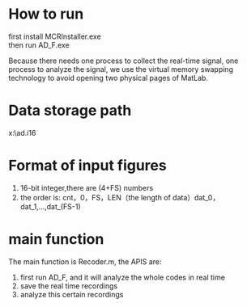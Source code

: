 # How to run
first install MCRInstaller.exe
\
then run AD_F.exe

Because there needs one process to collect the real-time signal, one process to analyze the signal, we use the virtual memory swapping technology to avoid opening two physical pages of MatLab.

# Data storage path
x:\ad.i16

# Format of input figures
1. 16-bit integer,there are (4+FS) numbers
2. the order is: cnt，0，FS，LEN（the length of data）dat_0，dat_1,...,dat_(FS-1)

# main function
The main function is Recoder.m, the APIS are:

1. first run AD_F, and it will analyze the whole codes in real time
2. save the real time recordings
3. analyze this certain recordings
